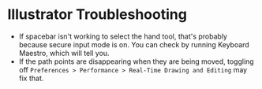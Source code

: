 # Illustrator Troubleshooting

- If spacebar isn't working to select the hand tool, that's probably because secure input mode is on. You can check by running Keyboard Maestro, which will tell you.
- If the path points are disappearing when they are being moved, toggling off `Preferences > Performance > Real-Time Drawing and Editing` may fix that.
